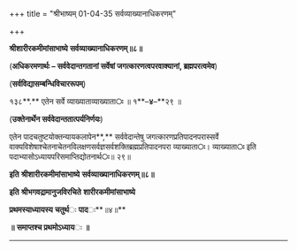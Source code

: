 +++
title = "श्रीभाष्यम् 01-04-35 सर्वव्याख्यानाधिकरणम्"

+++


**श्रीशारीरकमीमांसाभाष्ये** **सर्वव्याख्यानाधिकरणम्॥८॥**

(**अधिकरमणार्थः – सर्ववेदान्तगतानां सर्वेषां जगत्कारणत्वपरवाक्यानां, ब्रह्मपरत्वमेव**)

(**सर्वविद्यासम्बन्धिविचाररूपम्**)

१३८**.** एतेन सर्वे व्याख्याताव्याख्याता**ः** ॥ १**–**४**–**२९ ॥

(**उक्तेनार्थेन सर्ववेदान्ततात्पर्यनिर्णयः**)

एतेन पादचतुष्टयोक्तन्यायकलापेन**,** सर्ववेदान्तेषु जगत्कारणप्रतिपादनपरास्सर्वे वाक्यविशेषाश्चेतनाचेतनविलक्षणसर्वज्ञसर्वशक्तिब्रह्मप्रतिपादनपरा व्याख्याता**ः**। व्याख्याता**ः** इति पदाभ्यासोऽध्यायपरिसमाप्तिद्योतनार्थ**ः**॥ २९॥

**इति** **श्रीशारीरकमीमांसाभाष्ये** **सर्वव्याख्यानाधिकरणम्॥८॥**

**इति** **श्रीभगवद्रामानुजविरचिते** **शारीरकमीमांसाभाष्ये**

**प्रथमस्याध्यायस्य** **चतुर्थ**ः **पाद**ः**॥४॥**

**॥** **समाप्तश्च प्रथमोऽध्याय**ः **॥**

****


